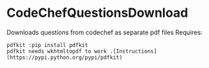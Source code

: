 # CodeChefQuestionsDownload
Downloads questions from codechef as separate pdf files
Requires:
```
pdfkit :pip install pdfkit
pdfkit needs wkhtmltopdf to work .[Instructions] (https://pypi.python.org/pypi/pdfkit)
```
